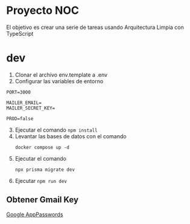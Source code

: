# Proyecto NOC

El objetivo es crear una serie de tareas usando Arquitectura Limpia con TypeScript

# dev

1. Clonar el archivo env.template a .env
2. Configurar las variables de entorno

```
PORT=3000

MAILER_EMAIL=
MAILER_SECRET_KEY=

PROD=false
```

3. Ejecutar el comando ```npm install```
4. Levantar las bases de datos con el comando
    ```
    docker compose up -d
    ```
5. Ejecutar el comando
    ```
    npx prisma migrate dev
    ```
6. Ejecutar ```npm run dev```

## Obtener Gmail Key
[Google AppPasswords](https://myaccount.google.com/u/0/apppasswords)